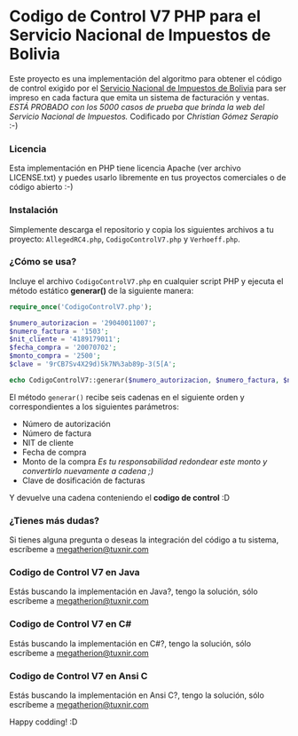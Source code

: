 Codigo de Control V7 PHP para el Servicio Nacional de Impuestos de Bolivia
==========================================================================

Este proyecto es una implementación del algoritmo para obtener el código de control exigido por el [Servicio Nacional de Impuestos de Bolivia](http://www.impuestos.gob.bo) para ser impreso en cada factura que emita un sistema de facturación y ventas. *ESTÁ PROBADO con los 5000 casos de prueba que brinda la web del Servicio Nacional de Impuestos.* Codificado por *Christian Gómez Serapio* :-)

### Licencia

Esta implementación en PHP tiene licencia Apache (ver archivo LICENSE.txt) y puedes usarlo libremente en tus proyectos comerciales o de código abierto :-)

### Instalación

Simplemente descarga el repositorio y copia los siguientes archivos a tu proyecto: `AllegedRC4.php`, `CodigoControlV7.php` y `Verhoeff.php`.

### ¿Cómo se usa?

Incluye el archivo `CodigoControlV7.php` en cualquier script PHP y ejecuta el método estático **generar()** de la siguiente manera:

```php
require_once('CodigoControlV7.php');

$numero_autorizacion = '29040011007';
$numero_factura = '1503';
$nit_cliente = '4189179011';
$fecha_compra = '20070702';
$monto_compra = '2500';
$clave = '9rCB7Sv4X29d)5k7N%3ab89p-3(5[A';

echo CodigoControlV7::generar($numero_autorizacion, $numero_factura, $nit_cliente, $fecha_compra, $monto_compra, $clave);
```

El método `generar()` recibe seis cadenas en el siguiente orden y correspondientes a los siguientes parámetros:

* Número de autorización
* Número de factura
* NIT de cliente
* Fecha de compra
* Monto de la compra *Es tu responsabilidad redondear este monto y convertirlo nuevamente a cadena ;)*
* Clave de dosificación de facturas

Y devuelve una cadena conteniendo el **codigo de control** :D

### ¿Tienes más dudas?

Si tienes alguna pregunta o deseas la integración del código a tu sistema, escríbeme a megatherion@tuxnir.com

### Codigo de Control V7 en Java

Estás buscando la implementación en Java?, tengo la solución, sólo escríbeme a megatherion@tuxnir.com

### Codigo de Control V7 en C\# 

Estás buscando la implementación en C#?, tengo la solución, sólo escríbeme a megatherion@tuxnir.com

### Codigo de Control V7 en Ansi C

Estás buscando la implementación en Ansi C?, tengo la solución, sólo escríbeme a megatherion@tuxnir.com


Happy codding! :D
